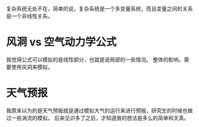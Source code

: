 复杂系统无处不在，简单的说，复杂系统是一个多变量系统，而且变量之间的关系是一个非线性关系。

# 风洞 vs 空气动力学公式

我觉得公式可以模拟的是线性部分，也就是说局部的一些情况。
整体的影响，需要使用风洞来模拟。

# 天气预报

我原来以为的是天气预报就是通过模拟大气的运行来进行预报，研究生的时候也做过一些涡流的模拟。
后来见识多了之后，才知道我的想法是多么的简单和天真。
